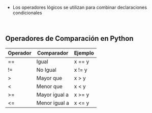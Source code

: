 * Los operadores lógicos se utilizan para combinar declaraciones condicionales

<br>

## Operadores de Comparación en Python

| Operador | Comparador    | Ejemplo |
|----------|---------------|---------|
| ==       | Igual         | x == y  |
| !=       | No Igual      | x != y  |
| \>       | Mayor que     | x > y   |
| <        | Menor que     | x < y   |
| \>=      | Mayor igual a | x >= y  |
| <=       | Menor igual a | x <= y  |

